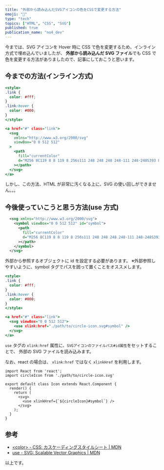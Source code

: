 ```yaml
---
title: "外部から読み込んだSVGアイコンの色をCSSで変更する方法"
emoji: "📌"
type: "tech"
topics: ["HTML", "CSS", "SVG"]
published: true
publication_name: "no4_dev"
---
```


今までは、SVG アイコンを Hover 時に CSS で色を変更するため、インライン方式で埋め込んでいましたが、
**外部から読み込んだ SVG ファイル**でも CSS で色を変更する方法がありましたので、記事にしておこうと思います。

## 今までの方法(インライン方式)

```html:index.html
<style>
.link {
  color: #fff;
}
.link:hover {
  color: #000;
}
</style>

<a href="#" class="link">
  <svg
    xmlns="http://www.w3.org/2000/svg"
    viewBox="0 0 512 512"
  >
    <path
      fill="currentColor"
      d="M256 8C119 8 8 119 8 256s111 248 248 248 248-111 248-248S393 8 256 8z"
    ></path>
  </svg>
</a>

```

しかし、この方法、HTML が非常に汚くなる上に、SVG の使い回しができません。。。

## 今後使っていこうと思う方法(use 方式)

```xml:circle-icon.svg
  <svg xmlns="http://www.w3.org/2000/svg">
    <symbol viewBox="0 0 512 512" id="symbol">
      <path
        fill="currentColor"
        d="M256 8C119 8 8 119 8 256s111 248 248 248 248-111 248-248S393 8 256 8z"
      ></path>
    </symbol>
  </svg>
```

外部から参照するオブジェクトに id を設定する必要があります。
※外部参照しやすいように、symbol タグでパスを囲って置くことをオススメします。

```html:index.html
<style>
.link {
  color: #fff;
}
.link:hover {
  color: #000;
}
</style>

<a href="#" class="link">
  <svg viewBox="0 0 512 512">
    <use xlink:href="./path/to/circle-icon.svg#symbol" />
  </svg>
</a>

```

`use` タグの `xlink:href` 属性に、`SVGアイコンのファイルパス#id属性`をセットすることで、
外部の SVG ファイルを読み込みます。

なお、react の場合は、 `xlink:href` ではなく `xlinkHref` を利用します。

```tsx:Icon.tsx
import React from 'react';
import circleIcon from './path/to/circle-icon.svg'

export default class Icon extends React.Component {
  render() {
    return (
      <svg>
        <use xlinkHref={`${circleIcon}#symbol`} />
      </svg>
    );
  }
}

```

## 参考

- [&lt;color&gt; - CSS: カスケーディングスタイルシート | MDN](https://developer.mozilla.org/ja/docs/Web/CSS/color_value)
- [use - SVG: Scalable Vector Graphics | MDN](https://developer.mozilla.org/ja/docs/Web/SVG/Element/use)

以上です。
